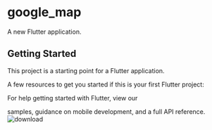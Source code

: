 # google_map

A new Flutter application.

## Getting Started

This project is a starting point for a Flutter application.

A few resources to get you started if this is your first Flutter project:



For help getting started with Flutter, view our

samples, guidance on mobile development, and a full API reference.
![download](https://user-images.githubusercontent.com/86827645/125159579-2aa27580-e12d-11eb-900e-3c4fc604ac15.jpg)

